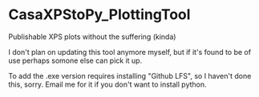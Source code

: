 # CasaXPStoPy_PlottingTool
Publishable XPS plots without the suffering (kinda)

I don't plan on updating this tool anymore myself, but if it's found to be of use perhaps somone else can pick it up.

To add the .exe version requires installing "Github LFS", so I haven't done this, sorry. Email me for it if you don't want to install python.

